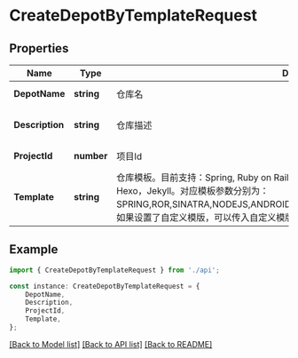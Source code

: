 # CreateDepotByTemplateRequest


## Properties

Name | Type | Description | Notes
------------ | ------------- | ------------- | -------------
**DepotName** | **string** | 仓库名 | [default to undefined]
**Description** | **string** | 仓库描述 | [optional] [default to undefined]
**ProjectId** | **number** | 项目Id | [default to undefined]
**Template** | **string** | 仓库模板。目前支持：Spring, Ruby on Rails，Ruby Sinatra，Node.js，Android，Python，Hexo，Jekyll。对应模板参数分别为：SPRING,ROR,SINATRA,NODEJS,ANDROID,FLASK,CLOUD_API_HEXO,CLOUD_API_JEKYLL。如果设置了自定义模版，可以传入自定义模版的仓库Id | [default to undefined]

## Example

```typescript
import { CreateDepotByTemplateRequest } from './api';

const instance: CreateDepotByTemplateRequest = {
    DepotName,
    Description,
    ProjectId,
    Template,
};
```

[[Back to Model list]](../README.md#documentation-for-models) [[Back to API list]](../README.md#documentation-for-api-endpoints) [[Back to README]](../README.md)
